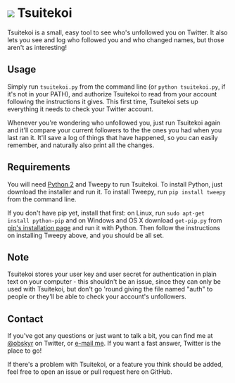 # ![](http://i.imgur.com/2B9xJqy.png) Tsuitekoi

Tsuitekoi is a small, easy tool to see who's unfollowed you on Twitter. It also lets you see and log who followed you and who changed names, but those aren't as interesting!

## Usage

Simply run `tsuitekoi.py` from the command line (or `python tsuitekoi.py`, if it's not in your PATH), and authorize Tsuitekoi to read from your account following the instructions it gives. This first time, Tsuitekoi sets up everything it needs to check your Twitter account.

Whenever you're wondering who unfollowed you, just run Tsuitekoi again and it'll compare your current followers to the the ones you had when you last ran it. It'll save a log of things that have happened, so you can easily remember, and naturally also print all the changes.

## Requirements

You will need [Python 2](https://www.python.org/downloads/) and Tweepy to run Tsuitekoi. To install Python, just download the installer and run it. To install Tweepy, run `pip install tweepy` from the command line.

If you don't have pip yet, install that first: on Linux, run `sudo apt-get install python-pip` and on Windows and OS X download `get-pip.py` from [pip's installation page](https://pip.readthedocs.org/en/latest/installing.html#install-pip) and run it with Python. Then follow the instructions on installing Tweepy above, and you should be all set.

## Note

Tsuitekoi stores your user key and user secret for authentication in plain text on your computer - this shouldn't be an issue, since they can only be used with Tsuitekoi, but don't go 'round giving the file named "auth" to people or they'll be able to check your account's unfollowers.

## Contact

If you've got any questions or just want to talk a bit, you can find me at [@obskyr](http://twitter.com/obskyr) on Twitter, or [e-mail me](mailto:powpowd@gmail.com). If you want a fast answer, Twitter is the place to go!

If there's a problem with Tsuitekoi, or a feature you think should be added, feel free to open an issue or pull request here on GitHub.
